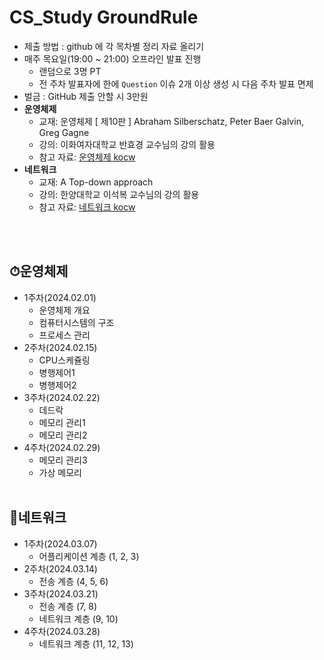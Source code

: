 # CS_Study GroundRule

- 제출 방법 : github 에 각 목차별 정리 자료 올리기
- 매주 목요일(19:00 ~ 21:00) 오프라인 발표 진행
    - 랜덤으로 3명 PT
    - 전 주차 발표자에 한에 `Question`  이슈 2개 이상 생성 시 다음 주차 발표 면제
- 벌금 : GitHub 제출 안할 시 3만원
- **운영체제**
    - 교재: 운영체제 [ 제10판 ] Abraham Silberschatz, Peter Baer Galvin, Greg Gagne
    - 강의: 이화여자대학교 반효경 교수님의 강의 활용
    - 참고 자료: [운영체제 kocw](http://www.kocw.net/home/cview.do?cid=4b9cd4c7178db077)
- **네트워크**
    - 교재: A Top-down approach
    - 강의: 한양대학교 이석복 교수님의 강의 활용
    - 참고 자료: [네트워크 kocw](http://www.kocw.net/home/cview.do?cid=6b984f376cfb8f70)

<br/><br/>

## ⏱운영체제

- 1주차(2024.02.01)
    - 운영체제 개요
    - 컴퓨터시스템의 구조
    - 프로세스 관리
- 2주차(2024.02.15)
    - CPU스케쥴링
    - 병행제어1
    - 병행제어2
- 3주차(2024.02.22)
    - 데드락
    - 메모리 관리1
    - 메모리 관리2
- 4주차(2024.02.29)
    - 메모리 관리3
    - 가상 메모리
<br/><br/>

## 📡네트워크

- 1주차(2024.03.07)
    - 어플리케이션 계층 (1, 2, 3)
- 2주차(2024.03.14)
    - 전송 계층 (4, 5, 6)
- 3주차(2024.03.21)
    - 전송 계층 (7, 8)
    - 네트워크 계층 (9, 10)
- 4주차(2024.03.28)
    - 네트워크 계층 (11, 12, 13)
